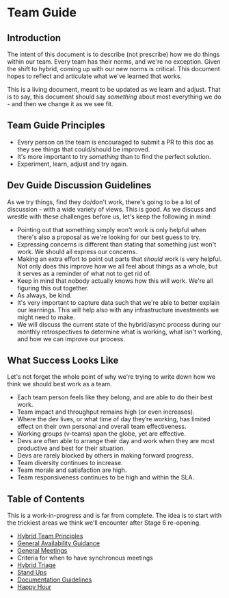 # Team Guide

## Introduction
The intent of this document is to describe (not prescribe) how we do things within our team.  Every team has their norms, and we're no exception.  Given the shift to hybrid, coming up with our new norms is critical.  This document hopes to reflect and articulate what we've learned that works.

This is a living document, meant to be updated as we learn and adjust.  That is to say, this document should say *something* about most everything we do - and then we change it as we see fit.

## Team Guide Principles
- Every person on the team is encouraged to submit a PR to this doc as they see things that could/should be improved.
- It's more important to try *something* than to find the perfect solution.
- Experiment, learn, adjust and try again.

## Dev Guide Discussion Guidelines
As we try things, find they do/don't work, there's going to be a lot of discussion - with a wide variety of views.  This is good.  As we discuss and wrestle with these challenges before us, let's keep the following in mind:
- Pointing out that something simply won't work is only helpful when there's also a proposal as we're looking for our best guess to try.
- Expressing concerns is different than stating that something just won't work.  We should all express our concerns.
- Making an extra effort to point out parts that *should* work is very helpful.  Not only does this improve how we all feel about things as a whole, but it serves as a reminder of what not to get rid of.
- Keep in mind that nobody actually knows how this will work.  We're all figuring this out together.
- As always, be kind.
- It's very important to capture data such that we're able to better explain our learnings.  This will help also with any infrastructure investments we might need to make.
- We will discuss the current state of the hybrid/async process during our monthly retrospectives to determine what is working, what isn't working, and how we can improve our process.

## What Success Looks Like
Let's not forget the whole point of why we're trying to write down how we think we should best work as a team.
-   Each team person feels like they belong, and are able to do their best work.
-	Team impact and throughput remains high (or even increases).
-	Where the dev lives, or what time of day they’re working, has limited effect on their own personal and overall team effectiveness.
-	Working groups (v-teams) span the globe, yet are effective.
-	Devs are often able to arrange their day and work when they are most productive and best for their situation.
-	Devs are rarely blocked by others in making forward progress.
-	Team diversity continues to increase.
-	Team morale and satisfaction are high.
-	Team responsiveness continues to be high and within the SLA.

## Table of Contents
This is a work-in-progress and is far from complete.  The idea is to start with the trickiest areas we think we'll encounter after Stage 6 re-opening.

- [Hybrid Team Principles](hybridprinciples.md)
- [General Availability Guidance](availability.md)
- [General Meetings](meetings.md)
- Criteria for when to have synchronous meetings
- [Hybrid Triage](hybridtriage.md)
- [Stand Ups](standup.md)
- [Documentation Guidelines](documentationguidelines.md)
- [Happy Hour](happyhour.md)